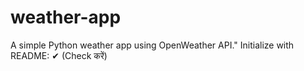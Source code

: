 # weather-app
A simple Python weather app using OpenWeather API." Initialize with README: ✔ (Check करें)
